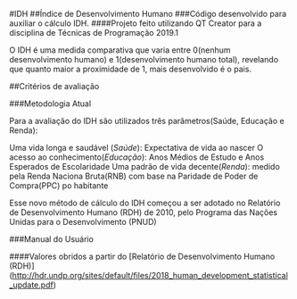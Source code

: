 #IDH
##Índice de Desenvolvimento Humano
###Código desenvolvido para auxiliar o cálculo IDH.
####Projeto feito utilizando QT Creator para a disciplina de Técnicas de Programação 2019.1

O IDH é uma medida comparativa que varia entre 0(nenhum desenvolvimento humano) e 1(desenvolvimento humano total), revelando que quanto maior a proximidade de 1, mais desenvolvido é o pais.


##Critérios de avaliação

###Metodologia Atual

Para a avaliação do IDH são utilizados três parâmetros(Saúde, Educação e Renda):

Uma vida longa e saudável (*Saúde*): Expectativa de vida ao nascer
O acesso ao conhecimento(*Educação*): Anos Médios de Estudo e Anos Esperados de Escolaridade
Uma padrão de vida decente(*Renda*): medido pela Renda Naciona Bruta(RNB) com base na Paridade de Poder de Compra(PPC) po habitante

Esse novo método de cálculo do IDH começou a ser adotado no Relatório de Desenvolvimento Humano (RDH) de 2010, pelo Programa das Nações Unidas para o Desenvolvimento (PNUD)



###Manual do Usuário

####Valores obridos a partir do [Relatório de Desenvolvimento Humano (RDH)] (http://hdr.undp.org/sites/default/files/2018_human_development_statistical_update.pdf)
